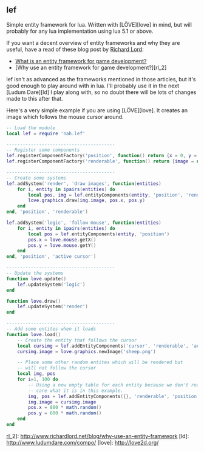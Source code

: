 ## lef

Simple entity framework for lua. Written with [LÖVE][love] in mind, but will
probably for any lua implementation using lua 5.1 or above.

If you want a decent overview of entity frameworks and why they are
useful, have a read of these blog post by [Richard Lord][rl]:

- [What is an entity framework for game development?][rl_1]
- [Why use an entity framework for game development?][rl_2]

lef isn't as advanced as the frameworks mentioned in those articles,
but it's good enough to play around with in lua. I'll probably use it
in the next [Ludum Dare][ld] I play along with, so no doubt there will be
lots of changes made to this after that.

Here's a very simple example if you are using [LÖVE][love]. It creates
an image which follows the mouse cursor around.

```lua
-- Load the module
local lef = require 'nah.lef'

----------------------------------------
-- Register some components
lef.registerComponentFactory('position', function() return {x = 0, y = 0} end )
lef.registerComponentFactory('renderable', function() return {image = nil} end )

----------------------------------------
-- Create some systems
lef.addSystem('render', 'draw images', function(entities)
    for i, entity in ipairs(entities) do
        local pos, img = lef.entityComponents(entity, 'position', 'renderable')
        love.graphics.draw(img.image, pos.x, pos.y)
    end
end, 'position', 'renderable')

lef.addSystem('logic', 'follow mouse', function(entities)
    for i, entity in ipairs(entities) do
        local pos = lef.entityComponents(entity, 'position')
        pos.x = love.mouse.getX()
        pos.y = love.mouse.getY()
    end
end, 'position', 'active cursor')

----------------------------------------
-- Update the systems
function love.update()
    lef.updateSystem('logic')
end

function love.draw()
    lef.updateSystem('render')
end

----------------------------------------
-- Add some entites when it loads
function love.load()
    -- Create the entity that follows the cursor
    local cursimg = lef.addEntityComponents('cursor', 'renderable', 'active cursor', 'position')
    cursimg.image = love.graphics.newImage('sheep.png')

    -- Place some other random entites which will be rendered but
    -- will not follow the cursor
    local img, pos
    for i=1, 100 do
        -- Using a new empty table for each entity because we don't really
        -- care what it is in this example.
        img, pos = lef.addEntityComponents({}, 'renderable', 'position')
        img.image = cursimg.image
        pos.x = 800 * math.random()
        pos.y = 600 * math.random()
    end
end
```

[rl]:    http://www.richardlord.net/blog
[rl_1]:  http://www.richardlord.net/blog/what-is-an-entity-framework
[rl]_2]: http://www.richardlord.net/blog/why-use-an-entity-framework
[ld]:    http://www.ludumdare.com/compo/
[love]:  http://love2d.org/
